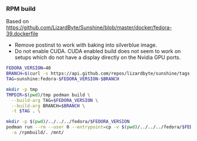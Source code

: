 ### RPM build

Based on https://github.com/LizardByte/Sunshine/blob/master/docker/fedora-39.dockerfile

- Remove postinst to work with baking into silverblue image.
- Do not enable CUDA. CUDA enabled build does not seem to work on setups which do not have a display directly on the Nvidia GPU ports.

```bash
FEDORA_VERSION=40
BRANCH=$(curl -s https://api.github.com/repos/lizardbyte/sunshine/tags | jq -r '.[0].name' | tr -d 'v')
TAG=sunshine:fedora-$FEDORA_VERSION-$BRANCH

mkdir -p tmp
TMPDIR=$(pwd)/tmp podman build \
  --build-arg TAG=$FEDORA_VERSION \
  --build-arg BRANCH=$BRANCH \
  -t $TAG . \

mkdir -p $(pwd)/../../../fedora/$FEDORA_VERSION
podman run --rm --user 0 --entrypoint=cp -v $(pwd)/../../../fedora/$FEDORA_VERSION:/mnt $TAG \
  -a /rpmbuild/. /mnt/
```
